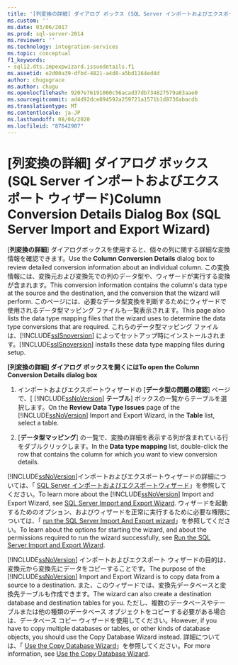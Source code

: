 ```yaml
---
title: '[列変換の詳細] ダイアログ ボックス (SQL Server インポートおよびエクスポート ウィザード) | Microsoft Docs'
ms.custom: ''
ms.date: 03/06/2017
ms.prod: sql-server-2014
ms.reviewer: ''
ms.technology: integration-services
ms.topic: conceptual
f1_keywords:
- sql12.dts.impexpwizard.issuedetails.f1
ms.assetid: e2d00a39-dfbd-4821-a4d8-a5bd1164ed4d
author: chugugrace
ms.author: chugu
ms.openlocfilehash: 9207e76191060c56acad37db734827579a83aae0
ms.sourcegitcommit: ad4d92dce894592a259721a1571b1d8736abacdb
ms.translationtype: MT
ms.contentlocale: ja-JP
ms.lasthandoff: 08/04/2020
ms.locfileid: "87642907"
---
```

# <a name="column-conversion-details-dialog-box-sql-server-import-and-export-wizard"></a><span data-ttu-id="b3f15-102">[列変換の詳細] ダイアログ ボックス (SQL Server インポートおよびエクスポート ウィザード)</span><span class="sxs-lookup"><span data-stu-id="b3f15-102">Column Conversion Details Dialog Box (SQL Server Import and Export Wizard)</span></span>
  <span data-ttu-id="b3f15-103">[**列変換の詳細**] ダイアログボックスを使用すると、個々の列に関する詳細な変換情報を確認できます。</span><span class="sxs-lookup"><span data-stu-id="b3f15-103">Use the **Column Conversion Details** dialog box to review detailed conversion information about an individual column.</span></span> <span data-ttu-id="b3f15-104">この変換情報には、変換元および変換先での列のデータ型や、ウィザードが実行する変換が含まれます。</span><span class="sxs-lookup"><span data-stu-id="b3f15-104">This conversion information contains the column's data type at the source and the destination, and the conversion that the wizard will perform.</span></span> <span data-ttu-id="b3f15-105">このページには、必要なデータ型変換を判断するためにウィザードで使用されるデータ型マッピング ファイルも一覧表示されます。</span><span class="sxs-lookup"><span data-stu-id="b3f15-105">This page also lists the data type mapping files that the wizard uses to determine the data type conversions that are required.</span></span> <span data-ttu-id="b3f15-106">これらのデータ型マッピング ファイルは、[!INCLUDE[ssISnoversion](../../includes/ssisnoversion-md.md)] によってセットアップ時にインストールされます。</span><span class="sxs-lookup"><span data-stu-id="b3f15-106">[!INCLUDE[ssISnoversion](../../includes/ssisnoversion-md.md)] installs these data type mapping files during setup.</span></span>  
  
 <span data-ttu-id="b3f15-107">**[列変換の詳細] ダイアログ ボックスを開くには**</span><span class="sxs-lookup"><span data-stu-id="b3f15-107">**To open the Column Conversion Details dialog box**</span></span>  
  
1.  <span data-ttu-id="b3f15-108">インポートおよびエクスポートウィザードの [**データ型の問題の確認**] ページで、[ [!INCLUDE[ssNoVersion](../../includes/ssnoversion-md.md)] **テーブル**] ボックスの一覧からテーブルを選択します。</span><span class="sxs-lookup"><span data-stu-id="b3f15-108">On the **Review Data Type Issues** page of the [!INCLUDE[ssNoVersion](../../includes/ssnoversion-md.md)] Import and Export Wizard, in the **Table** list, select a table.</span></span>  
  
2.  <span data-ttu-id="b3f15-109">[**データ型マッピング**] の一覧で、変換の詳細を表示する列が含まれている行をダブルクリックします。</span><span class="sxs-lookup"><span data-stu-id="b3f15-109">In the **Data type mapping** list, double-click the row that contains the column for which you want to view conversion details.</span></span>  
  
 <span data-ttu-id="b3f15-110">[!INCLUDE[ssNoVersion](../../includes/ssnoversion-md.md)]インポートおよびエクスポートウィザードの詳細については、「 [SQL Server インポートおよびエクスポートウィザード](import-and-export-data-with-the-sql-server-import-and-export-wizard.md)」を参照してください。</span><span class="sxs-lookup"><span data-stu-id="b3f15-110">To learn more about the [!INCLUDE[ssNoVersion](../../includes/ssnoversion-md.md)] Import and Export Wizard, see [SQL Server Import and Export Wizard](import-and-export-data-with-the-sql-server-import-and-export-wizard.md).</span></span> <span data-ttu-id="b3f15-111">ウィザードを起動するためのオプション、およびウィザードを正常に実行するために必要な権限については、「 [run the SQL Server Import And Export wizard](start-the-sql-server-import-and-export-wizard.md)」を参照してください。</span><span class="sxs-lookup"><span data-stu-id="b3f15-111">To learn about the options for starting the wizard, and about the permissions required to run the wizard successfully, see [Run the SQL Server Import and Export Wizard](start-the-sql-server-import-and-export-wizard.md).</span></span>  
  
 <span data-ttu-id="b3f15-112">[!INCLUDE[ssNoVersion](../../includes/ssnoversion-md.md)] インポートおよびエクスポート ウィザードの目的は、変換元から変換先にデータをコピーすることです。</span><span class="sxs-lookup"><span data-stu-id="b3f15-112">The purpose of the [!INCLUDE[ssNoVersion](../../includes/ssnoversion-md.md)] Import and Export Wizard is to copy data from a source to a destination.</span></span> <span data-ttu-id="b3f15-113">また、このウィザードでは、変換先データベースと変換先テーブルも作成できます。</span><span class="sxs-lookup"><span data-stu-id="b3f15-113">The wizard can also create a destination database and destination tables for you.</span></span> <span data-ttu-id="b3f15-114">ただし、複数のデータベースやテーブルまたは他の種類のデータベース オブジェクトをコピーする必要がある場合は、データベース コピー ウィザードを使用してください。</span><span class="sxs-lookup"><span data-stu-id="b3f15-114">However, if you have to copy multiple databases or tables, or other kinds of database objects, you should use the Copy Database Wizard instead.</span></span> <span data-ttu-id="b3f15-115">詳細については、「 [Use the Copy Database Wizard](../../relational-databases/databases/use-the-copy-database-wizard.md)」を参照してください。</span><span class="sxs-lookup"><span data-stu-id="b3f15-115">For more information, see [Use the Copy Database Wizard](../../relational-databases/databases/use-the-copy-database-wizard.md).</span></span>  
  
  
